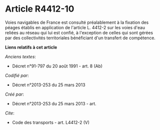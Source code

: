 # Article R4412-10

Voies navigables de France est consulté préalablement à la fixation des péages établis en application de l'article L. 4412-2
sur les voies d'eau reliées au réseau qui lui est confié, à l'exception de celles qui sont gérées par des collectivités
territoriales bénéficiant d'un transfert de compétence.

**Liens relatifs à cet article**

_Anciens textes_:

  - Décret n°91-797 du 20 août 1991 - art. 8 (Ab)

_Codifié par_:

  - Décret n°2013-253 du 25 mars 2013

_Créé par_:

  - Décret n°2013-253 du 25 mars 2013 - art.

_Cite_:

  - Code des transports - art. L4412-2 (V)
